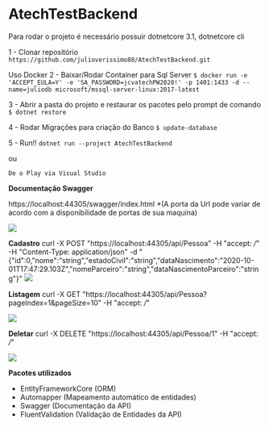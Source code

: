 # AtechTestBackend

Para rodar o projeto é necessário possuir dotnetcore 3.1, dotnetcore cli


1 - Clonar repositório
`https://github.com/julioverissimo88/AtechTestBackend.git`

Uso Docker
2 - Baixar/Rodar Container para Sql Server
`$ docker run -e 'ACCEPT_EULA=Y' -e 'SA_PASSWORD=jcvatechPW2020!' -p 1401:1433 -d --name=juliodb microsoft/mssql-server-linux:2017-latest`

3 - Abrir a pasta do projeto e restaurar os pacotes pelo prompt de comando
`$ dotnet restore`

4 - Rodar Migrações para criação do Banco
`$ update-database`

5 - Run!!
`dotnet run --project AtechTestBackend`

ou 

`De o Play via Visual Studio`

**Documentação Swagger**

https://localhost:44305/swagger/index.html *(A porta da Url pode variar de acordo com a disponibilidade de portas de sua maquina)

![](https://i.ibb.co/Rhkj6Sw/image.png)

**Cadastro**
curl -X POST "https://localhost:44305/api/Pessoa" -H  "accept: */*" -H  "Content-Type: application/json" -d "{\"id\":0,\"nome\":\"string\",\"estadoCivil\":\"string\",\"dataNascimento\":\"2020-10-01T17:47:29.103Z\",\"nomeParceiro\":\"string\",\"dataNascimentoParceiro\":\"string\"}"
![](https://i.ibb.co/KmJqYvf/image.png)


**Listagem**
curl -X GET "https://localhost:44305/api/Pessoa?pageIndex=1&pageSize=10" -H  "accept: */*"

![](https://i.ibb.co/4dTKfK2/image.png)

**Deletar**
curl -X DELETE "https://localhost:44305/api/Pessoa/1" -H  "accept: */*"

![](https://i.ibb.co/vkYhf4w/image.png)

**Pacotes utilizados**

- EntityFrameworkCore (ORM)
- Automapper (Mapeamento automático de entidades)
- Swagger (Documentação da API)
- FluentValidation (Validação de Entidades da API)
